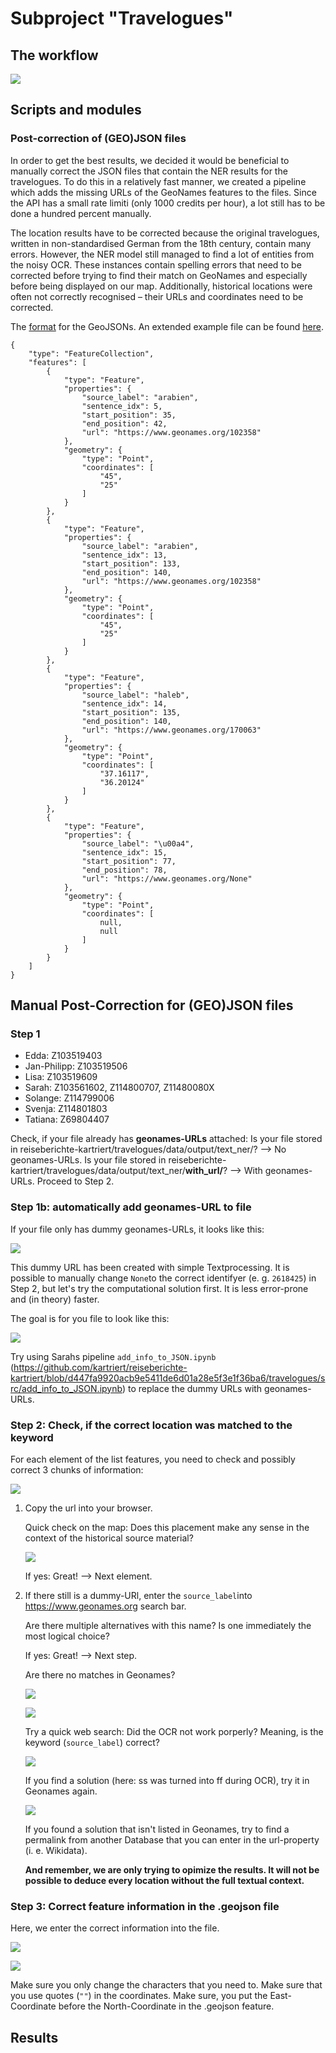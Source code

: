 # Subproject "Travelogues"

## The workflow
![](data/workflow.png)

## Scripts and modules


### Post-correction of (GEO)JSON files

In order to get the best results, we decided it would be beneficial to manually correct the JSON files
that contain the NER results for the travelogues. To do this in a relatively fast manner, we
created a pipeline which adds the missing URLs of the GeoNames features to the files. Since the API has a small rate limiti
(only 1000 credits per hour), a lot still has to be done a hundred percent manually.

The location results have to be corrected because the original travelogues, written in non-standardised German from the 18th century,
contain many errors. However, the NER model still managed to find a lot of entities from the noisy OCR. These instances contain
spelling errors that need to be corrected before trying to find their match on GeoNames and especially
before being displayed on our map. Additionally, historical locations were often not correctly recognised – their URLs and coordinates
need to be corrected.

The [format](https://en.wikipedia.org/wiki/GeoJSON) for the GeoJSONs.
An extended example file can be found [here](./data/output/text_ner/with_url/Z11480080X.json).
```
{
    "type": "FeatureCollection",
    "features": [
        {
            "type": "Feature",
            "properties": {
                "source_label": "arabien",
                "sentence_idx": 5,
                "start_position": 35,
                "end_position": 42,
                "url": "https://www.geonames.org/102358"
            },
            "geometry": {
                "type": "Point",
                "coordinates": [
                    "45",
                    "25"
                ]
            }
        },
        {
            "type": "Feature",
            "properties": {
                "source_label": "arabien",
                "sentence_idx": 13,
                "start_position": 133,
                "end_position": 140,
                "url": "https://www.geonames.org/102358"
            },
            "geometry": {
                "type": "Point",
                "coordinates": [
                    "45",
                    "25"
                ]
            }
        },
        {
            "type": "Feature",
            "properties": {
                "source_label": "haleb",
                "sentence_idx": 14,
                "start_position": 135,
                "end_position": 140,
                "url": "https://www.geonames.org/170063"
            },
            "geometry": {
                "type": "Point",
                "coordinates": [
                    "37.16117",
                    "36.20124"
                ]
            }
        },
        {
            "type": "Feature",
            "properties": {
                "source_label": "\u00a4",
                "sentence_idx": 15,
                "start_position": 77,
                "end_position": 78,
                "url": "https://www.geonames.org/None"
            },
            "geometry": {
                "type": "Point",
                "coordinates": [
                    null,
                    null
                ]
            }
        }
    ]
}
```

## Manual Post-Correction for (GEO)JSON files

### Step 1

- Edda: Z103519403
- Jan-Philipp: Z103519506
- Lisa: Z103519609
- Sarah: Z103561602, Z114800707, Z11480080X 
- Solange: Z114799006
- Svenja: Z114801803
- Tatiana: Z69804407

Check, if your file already has **geonames-URLs** attached:
Is your file stored in reiseberichte-kartriert/travelogues/data/output/text_ner/? --> No geonames-URLs.
Is your file stored in reiseberichte-kartriert/travelogues/data/output/text_ner/**with_url/**? --> With geonames-URLs. Proceed to Step 2.

### Step 1b: automatically add geonames-URL to file

If your file only has dummy geonames-URLs, it looks like this: 

![](data/dummyurl.png)

This dummy URL has been created with simple Textprocessing. It is possible to manually change ```None```to the correct identifyer (e. g. ```2618425```) in Step 2, but let's try the computational solution first. It is less error-prone and (in theory) faster.

The goal is for you file to look like this:

![](data/geonamesurl.png)

Try using Sarahs pipeline ```add_info_to_JSON.ipynb``` (https://github.com/kartriert/reiseberichte-kartriert/blob/d447fa9920acb9e5411de6d01a28e5f3e1f36ba6/travelogues/src/add_info_to_JSON.ipynb) to replace the dummy URLs with geonames-URLs. 

### Step 2: Check, if the correct location was matched to the keyword

For each element of the list features, you need to check and possibly correct 3 chunks of information:

![](data/postcorrection.png)

1.  Copy the url into your browser. 
    
    Quick check on the map: Does this placement make any sense in the context of the historical source material?
    
    ![](data/postcorrection.png)
    
    If yes: Great! --> Next element.
    
2.  If there still is a dummy-URl, enter the ```source_label```into https://www.geonames.org search bar.
    
    Are there multiple alternatives with this name? Is one immediately the most logical choice?
    
    If yes: Great! --> Next step.
    
    Are there no matches in Geonames? 
    
    ![](data/postcorrectionkeffelsdorf.png)
    
    ![](data/postcorrectionkeffelsdorf02.png)
    
    Try a quick web search: Did the OCR not work porperly? Meaning, is the keyword (```source_label```) correct?
    
    ![](data/postcorrectionkeffelsdorf03.png)
    
    If you find a solution (here: ss was turned into ff during OCR), try it in Geonames again.
    
    ![](data/postcorrectionkeffelsdorf04.png)
    
    If you found a solution that isn't listed in Geonames, try to find a permalink from another Database that you can enter in the url-property (i. e. Wikidata).
    
    **And remember, we are only trying to opimize the results. It will not be possible to deduce every location without the full textual context.**
    
### Step 3: Correct feature information in the .geojson file
 
Here, we enter the correct information into the file.

![](data/postcorrectionkeffelsdorf05.png)

![](data/postcorrectionkeffelsdorf06.png)

Make sure you only change the characters that you need to.
Make sure that you use quotes (```""```) in the coordinates.
Make sure, you put the East-Coordinate before the North-Coordinate in the .geojson feature.
    
## Results
